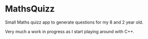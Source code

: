 # MathsQuizz

Small Maths quizz app to generate questions for my 8 and 2 year old.

Very much a work in progress as I start playing around with C++.
